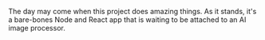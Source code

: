 The day may come when this project does amazing things. As it stands, it's a bare-bones Node and React app that is waiting to be attached to an AI image processor. 
